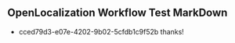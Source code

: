 ## OpenLocalization Workflow Test MarkDown
* cced79d3-e07e-4202-9b02-5cfdb1c9f52b 
thanks!<!--HONumber=Mar16_HO4-->
